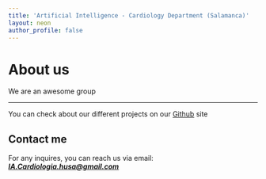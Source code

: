 ```yaml
---
title: 'Artificial Intelligence - Cardiology Department (Salamanca)'
layout: neon
author_profile: false
---
```


# About us

We are an awesome group

---

You can check about our different projects on our [Github](https://github.com/IA-Cardiologia-husa) site


## Contact me

For any inquires, you can reach us via email: **_[IA.Cardiologia.husa@gmail.com](mailto:IA.Cardiologia.husa@gmail.com)_**